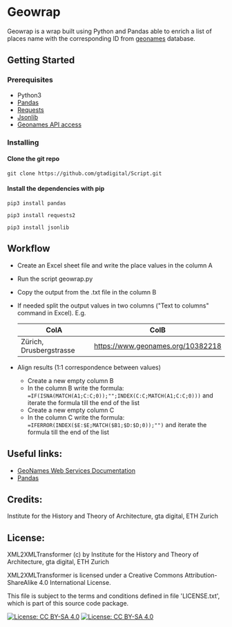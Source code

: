 # Geowrap  

Geowrap is a wrap built using Python and Pandas able to enrich a list of places name with the corresponding ID from [geonames](https://www.geonames.org/) database.     

## Getting Started

### Prerequisites

- Python3
- [Pandas](https://pypi.org/project/pandas/)
- [Requests](https://pypi.org/project/request/)
- [Jsonlib](https://pypi.org/project/jsonlib/)
- [Geonames API access](http://www.geonames.org/login)

### Installing

#### Clone the git repo

```
git clone https://github.com/gtadigital/Script.git
```

#### Install the dependencies with pip

```
pip3 install pandas

pip3 install requests2

pip3 install jsonlib
```

## Workflow

- Create an Excel sheet file and write the place values in the column A 
- Run the script geowrap.py 
- Copy the output from the .txt file in the column B
- If needed split the output values in two columns ("Text to columns" command in Excel). E.g.
  
    |ColA                        |   ColB                           |
    |----------------------------|----------------------------------|
    |Zürich, Drusbergstrasse     |https://www.geonames.org/10382218 |
    
- Align results (1:1 correspondence between values)
  - Create a new empty column B 
  - In the column B write the formula: ``` =IF(ISNA(MATCH(A1;C:C;0));"";INDEX(C:C;MATCH(A1;C:C;0))) ``` and iterate the formula till the end of the list
  - Create a new empty column C
  - In the column C write the formula: ``` =IFERROR(INDEX($E:$E;MATCH($B1;$D:$D;0));"") ``` and iterate the formula till the end of the list

## Useful links:
- [GeoNames Web Services Documentation](https://www.geonames.org/export/web-services.html)
- [Pandas](https://pandas.pydata.org/)

## Credits:

Institute for the History and Theory of Architecture, gta digital, ETH Zurich


## License:

XML2XMLTransformer (c) by Institute for the History and Theory of Architecture, gta digital, ETH Zurich

XML2XMLTransformer is licensed under a
Creative Commons Attribution-ShareAlike 4.0 International License.

This file is subject to the terms and conditions defined in file 'LICENSE.txt', which is part of this source code package.

[![License: CC BY-SA 4.0](https://licensebuttons.net/l/by-sa/4.0/80x15.png)](https://creativecommons.org/licenses/by-sa/4.0/) [![License: CC BY-SA 4.0](https://img.shields.io/badge/License-CC%20BY--SA%204.0-lightgrey.svg)](https://creativecommons.org/licenses/by-sa/4.0/)